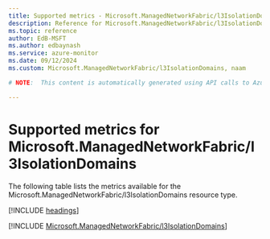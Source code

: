 ```yaml
---
title: Supported metrics - Microsoft.ManagedNetworkFabric/l3IsolationDomains
description: Reference for Microsoft.ManagedNetworkFabric/l3IsolationDomains metrics in Azure Monitor.
ms.topic: reference
author: EdB-MSFT
ms.author: edbaynash
ms.service: azure-monitor
ms.date: 09/12/2024
ms.custom: Microsoft.ManagedNetworkFabric/l3IsolationDomains, naam

# NOTE:  This content is automatically generated using API calls to Azure. Any edits made on these files will be overwritten in the next run of the script. 

---
```


  
# Supported metrics for Microsoft.ManagedNetworkFabric/l3IsolationDomains
  
The following table lists the metrics available for the Microsoft.ManagedNetworkFabric/l3IsolationDomains resource type.  
  
  
[!INCLUDE [headings](~/reusable-content/ce-skilling/azure/includes/azure-monitor/reference/metrics/metrics-headings.md)]  
  
 

[!INCLUDE [Microsoft.ManagedNetworkFabric/l3IsolationDomains](~/reusable-content/ce-skilling/azure/includes/azure-monitor/reference/metrics/microsoft-managednetworkfabric-l3isolationdomains-metrics-include.md)]  

